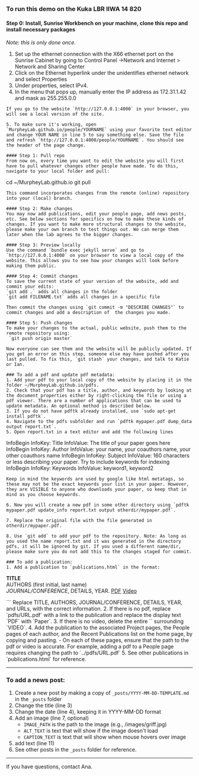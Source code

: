 ### To run this demo on the Kuka LBR IIWA 14 820
#### Step 0: Install, Sunrise Workbench on your machine, clone this repo and install necessary packages
*Note: this is only done once.*   
1. Set up the ethernet connection with the X66 ethernet port on the Sunrise Cabinet by going to Control Panel ->Network and Internet > Network and Sharing Center
2. Click on the Ethernet hyperlink under the unidentifies ethernet network and select Properties
3. Under properties, select IPv4.
4. In the menu that pops up, manually enter the IP address as 172.31.1.42 and mask as 255.255.0.0

```
If you go to the website `http://127.0.0.1:4000` in your browser, you will see a local version of the site.    

5. To make sure it's working, open `MurpheyLab.github.io/people/YOURNAME` using your favorite text editor and change YOUR NAME in line 5 to say something else. Save the file and refresh `http://127.0.0.1:4000/people/YOURNAME`. You should see the header of the page change.

#### Step 1: Pull repo
From now on, every time you want to edit the website you will first have to pull whatever changes other people have made. To do this, navigate to your local folder and pull:
```
cd ~/MurpheyLab.github.io
git pull
```
This command incorporates changes from the remote (online) repository into your (local) branch.

#### Step 2: Make changes
You may now add publications, edit your people page, add news posts, etc. See below sections for specifics on how to make these kinds of changes. If you want to make more structural changes to the website, please make your own branch to test things out. We can merge them later when the lab agrees to the bigger changes.

#### Step 3: Preview locally
Use the command `bundle exec jekyll serve` and go to `http://127.0.0.1:4000` on your browser to view a local copy of the website. This allows you to see how your changes will look before making them public.

#### Step 4: Commit changes
To save the current state of your version of the website, add and commit your edits:   
`git add .` adds all changes in the folder   
`git add FILENAME.txt` adds all changes in a specific file   

Then commit the changes using `git commit -m "DESCRIBE CHANGES"` to commit changes and add a description of  the changes you made.

#### Step 5: Push changes
To make your changes to the actual, public website, push them to the remote repository using:   
 `git push origin master`

Now everyone can see them and the website will be publicly updated. If you get an error on this step, someone else may have pushed after you last pulled. To fix this, `git stash` your changes, and talk to Katie or Ian.

### To add a pdf and update pdf metadata:
1. Add your pdf to your local copy of the website by placing it in the folder ~/MurpheyLab.github.io/pdfs.
2. Check that your pdf has a title, author, and keywords by looking at the document properties either by right-clicking the file or using a pdf viewer. There are a number of applications that can be used to update metadata. An optional method is described below.
3. If you do not have pdftk already installed, use `sudo apt-get install pdftk`.
4. Navigate to the pdfs subfolder and run `pdftk mypaper.pdf dump_data output report.txt`.
5. Open report.txt in a text editor and add the following lines
```
InfoBegin
InfoKey: Title
InfoValue: The title of your paper goes here
InfoBegin
InfoKey: Author
InfoValue: your name, your coauthors name, your other coauthors name
InfoBegin
InfoKey: Subject
InfoValue: 160 characters or less describing your paper. Try to include keywords for indexing
InfoBegin
InfoKey: Keywords
InfoValue: keyword1, keyword2
```
Keep in mind the keywords are used by google like html metatags, so these may not be the exact keywords your list in your paper. However, they are VISIBLE to anyone who downloads your paper, so keep that in mind as you choose keywords.

6. Now you will create a new pdf in some other directory using `pdftk mypaper.pdf update_info report.txt output otherdir/mypaper.pdf`.

7. Replace the original file with the file generated in otherdir/mypaper.pdf.

8. Use `git add` to add your pdf to the repository. Note: As long as you used the name report.txt and it was generated in the directory pdfs, it will be ignored by git. If you used a different name/dir, please make sure you do not add this to the changes staged for commit.
 
### To add a publication:
1. Add a publication to `publications.html` in the format:
```
<p><b>TITLE</b>
<br>AUTHORS (first initial, last name)
<br><i>JOURNAL/CONFERENCE</i>, DETAILS, YEAR. <a href="/pdfs/URL.pdf">PDF</a> <a href="/videos/URL.mp4">Video</a></p>
```    
Replace TITLE, AUTHORS, JOURNAL/CONFERENCE, DETAILS, YEAR, and URLs, with the correct information.   
2. If there is no pdf, replace `pdfs/URL.pdf` with a link to the publication and replace the display text `PDF` with `Paper`.   
3. If there is no video, delete the entire `<a ... </a>` surrounding `VIDEO`.   
4. Add the publication to the associated Project pages, the People pages of each author,
and the Recent Publications list on the home page, by copying and pasting.    
    -  On each of these pages, ensure that the path to the pdf or video is accurate. For example, adding a pdf to a People page requires changing the path to `../pdfs/URL.pdf`    
5. See other publications in `publications.html` for reference.     

---
### To add a news post:
1. Create a new post by making a copy of `_posts/YYYY-MM-DD-TEMPLATE.md` in the `_posts` folder
2. Change the title (line 3)
3. Change the date (line 4), keeping it in YYYY-MM-DD format
4. Add an image (line 7, optional)
     - `IMAGE_PATH` is the path to the image (e.g., /images/griff.jpg)
     - `ALT_TEXT` is text that will show if the image doesn't load
     - `CAPTION_TEXT` is text that will show when mouse hovers over image
5. add text (line 11)
6. See other posts in the `_posts` folder for reference.


---   
If you have questions, contact Ana.